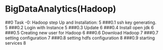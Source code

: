 # BigDataAnalytics(Hadoop)
  ##0	Task -0: Hadoop step Up and Installation:	5
      ###0.1	ssh key generating.	5
      ###0.2	Login with Instance	5
      ###0.3	Update	6
      ###0.4	Install open jdk	6
      ###0.5	Creating new user for Hadoop	6
      ###0.6	Download Hadoop	7
      ###0.7	setting configuration	7
      ###0.8	setting hdfs configuration	8
      ###0.9	starting services	8

